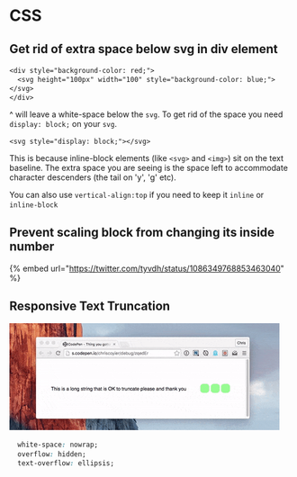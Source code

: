 # CSS

## Get rid of extra space below svg in div element

```markup
<div style="background-color: red;">
  <svg height="100px" width="100" style="background-color: blue;"></svg>
</div>
```

^ will leave a white-space below the `svg`. To get rid of the space you need `display: block;` on your `svg`.

```markup
<svg style="display: block;"></svg>
```

This is because inline-block elements \(like `<svg>` and `<img>`\) sit on the text baseline. The extra space you are seeing is the space left to accommodate character descenders \(the tail on 'y', 'g' etc\).

You can also use `vertical-align:top` if you need to keep it `inline` or `inline-block`

## Prevent scaling block from changing its inside number

{% embed url="https://twitter.com/tyvdh/status/1086349768853463040" %}

## Responsive Text Truncation

![](../.gitbook/assets/truncate-responsive.gif)

```css
  white-space: nowrap;
  overflow: hidden;
  text-overflow: ellipsis;
```

